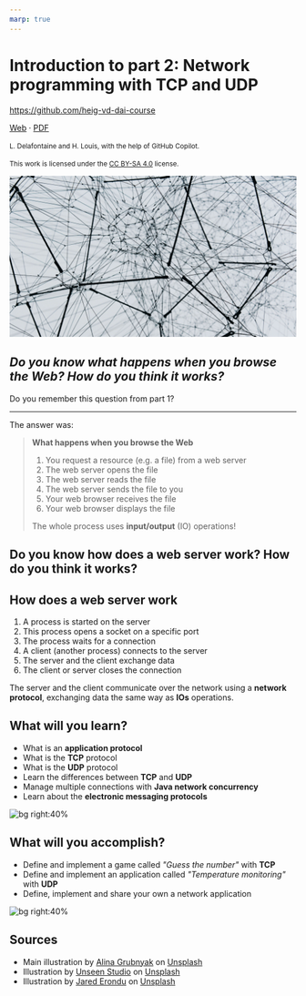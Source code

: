 ```yaml
---
marp: true
---
```


<!--
theme: gaia
size: 16:9
paginate: true
author: L. Delafontaine and H. Louis, with the help of GitHub Copilot
title: 'HEIG-VD DAI Course - Introduction to part 2: Network programming with TCP and UDP'
description: 'Introduction to part 2: Network programming with TCP and UDP for the DAI course at HEIG-VD, Switzerland'
url: https://heig-vd-dai-course.github.io/heig-vd-dai-course/10-introduction-to-part-2/
footer: '**HEIG-VD** - DAI Course 2024-2025 - CC BY-SA 4.0'
style: |
    :root {
        --color-background: #fff;
        --color-foreground: #333;
        --color-highlight: #f96;
        --color-dimmed: #888;
        --color-headings: #7d8ca3;
    }
    blockquote {
        font-style: italic;
    }
    table {
        width: 100%;
    }
    th:first-child {
        width: 15%;
    }
    h1, h2, h3, h4, h5, h6 {
        color: var(--color-headings);
    }
    h2, h3, h4, h5, h6 {
        font-size: 1.5rem;
    }
    h1 a:link, h2 a:link, h3 a:link, h4 a:link, h5 a:link, h6 a:link {
        text-decoration: none;
    }
    section:not([class=lead]) > p, blockquote {
        text-align: justify;
    }
headingDivider: 6
-->

[web]:
  https://heig-vd-dai-course.github.io/heig-vd-dai-course/10-introduction-to-part-2/
[pdf]:
  https://heig-vd-dai-course.github.io/heig-vd-dai-course/10-introduction-to-part-2/10-introduction-to-part-2-presentation.pdf
[license]:
  https://github.com/heig-vd-dai-course/heig-vd-dai-course/blob/main/LICENSE.md
[illustration]: ./images/main-illustration.jpg

# Introduction to part 2: Network programming with TCP and UDP

<!--
_class: lead
_paginate: false
-->

<https://github.com/heig-vd-dai-course>

[Web][web] · [PDF][pdf]

<small>L. Delafontaine and H. Louis, with the help of GitHub Copilot.</small>

<small>This work is licensed under the [CC BY-SA 4.0][license] license.</small>

![bg opacity:0.1][illustration]

## _Do you know what happens when you browse the Web? How do you think it works?_

<!-- _class: lead -->

Do you remember this question from part 1?

---

The answer was:

> **What happens when you browse the Web**
>
> 1. You request a resource (e.g. a file) from a web server
> 2. The web server opens the file
> 3. The web server reads the file
> 4. The web server sends the file to you
> 5. Your web browser receives the file
> 6. Your web browser displays the file
>
> The whole process uses **input/output** (IO) operations!

## Do you know how does a web server work? How do you think it works?

<!-- _class: lead -->

## How does a web server work

1. A process is started on the server
2. This process opens a socket on a specific port
3. The process waits for a connection
4. A client (another process) connects to the server
5. The server and the client exchange data
6. The client or server closes the connection

The server and the client communicate over the network using a **network
protocol**, exchanging data the same way as **IOs** operations.

## What will you learn?

- What is an **application protocol**
- What is the **TCP** protocol
- What is the **UDP** protocol
- Learn the differences between **TCP** and **UDP**
- Manage multiple connections with **Java network concurrency**
- Learn about the **electronic messaging protocols**

![bg right:40%](https://images.unsplash.com/photo-1434030216411-0b793f4b4173?fit=crop&h=720)

## What will you accomplish?

- Define and implement a game called _"Guess the number"_ with **TCP**
- Define and implement an application called _"Temperature monitoring"_ with
  **UDP**
- Define, implement and share your own a network application

![bg right:40%](https://images.unsplash.com/photo-1433878455169-4698e60005b1?fit=crop&h=720)

## Sources

- Main illustration by [Alina Grubnyak](https://unsplash.com/@alinnnaaaa) on
  [Unsplash](https://unsplash.com/photos/ZiQkhI7417A)
- Illustration by [Unseen Studio](https://unsplash.com/@craftedbygc) on
  [Unsplash](https://unsplash.com/photos/s9CC2SKySJM)
- Illustration by [Jared Erondu](https://unsplash.com/@erondu) on
  [Unsplash](https://unsplash.com/photos/j4PaE7E2_Ws)
